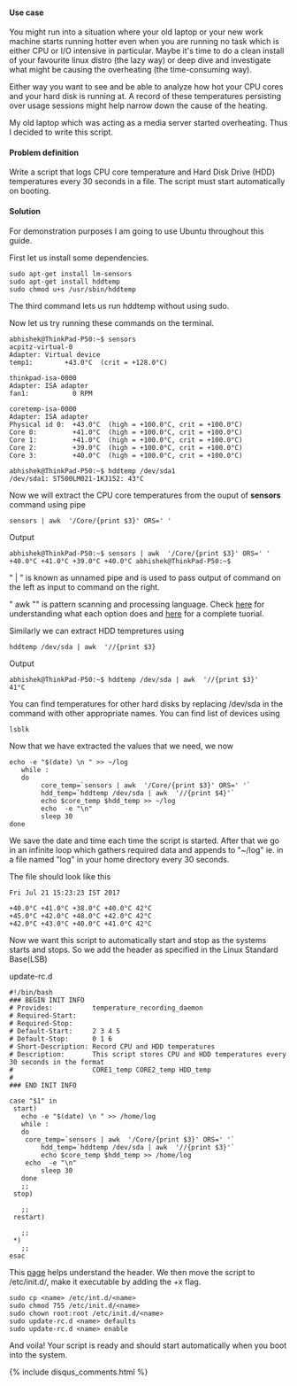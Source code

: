 
#### Use case
You  might  run  into  a  situation  where  your  old  laptop  or  your  new  work  machine  starts  running  hotter  even when  you  are  running  no  task  which  is  either CPU  or  I/O  intensive  in  particular.  Maybe  it's  time  to  do  a  clean install  of  your  favourite  linux  distro (the lazy way)  or  deep  dive  and  investigate  what  might be  causing  the overheating  (the time-consuming way).


Either  way  you  want  to  see  and  be  able  to  analyze  how  hot  your  CPU  cores  and  your  hard  disk  is  running  at. A  record  of  these  temperatures  persisting  over  usage  sessions  might  help  narrow  down  the  cause of  the  heating.


My old laptop which was acting as a media server started overheating. Thus I decided to write this script.  

#### Problem definition
Write  a  script  that  logs  CPU  core  temperature  and  Hard  Disk  Drive (HDD)  temperatures  every  30  seconds  in a  file.  The  script  must  start  automatically  on booting.

#### Solution
For demonstration purposes I am going to use Ubuntu throughout this guide.

First let us install some dependencies.

```shell
sudo apt-get install lm-sensors
sudo apt-get install hddtemp
sudo chmod u+s /usr/sbin/hddtemp
```
The third command lets us run hddtemp without using sudo.

Now let us try running these commands on the terminal.
```shell
abhishek@ThinkPad-P50:~$ sensors
acpitz-virtual-0
Adapter: Virtual device
temp1:        +43.0°C  (crit = +128.0°C)

thinkpad-isa-0000
Adapter: ISA adapter
fan1:           0 RPM

coretemp-isa-0000
Adapter: ISA adapter
Physical id 0:  +43.0°C  (high = +100.0°C, crit = +100.0°C)
Core 0:         +41.0°C  (high = +100.0°C, crit = +100.0°C)
Core 1:         +41.0°C  (high = +100.0°C, crit = +100.0°C)
Core 2:         +39.0°C  (high = +100.0°C, crit = +100.0°C)
Core 3:         +40.0°C  (high = +100.0°C, crit = +100.0°C)

abhishek@ThinkPad-P50:~$ hddtemp /dev/sda1
/dev/sda1: ST500LM021-1KJ152: 43°C

```

Now we will extract the CPU core temperatures from the ouput of **sensors** command using pipe 

```shell
sensors | awk  '/Core/{print $3}' ORS=' '
```
Output
```shell
abhishek@ThinkPad-P50:~$ sensors | awk  '/Core/{print $3}' ORS=' '
+40.0°C +41.0°C +39.0°C +40.0°C abhishek@ThinkPad-P50:~$ 

```
" | " is known as unnamed pipe and is used to pass output of command on the left as input to command on the right.

" awk "" is pattern scanning and processing language. Check [here](https://linux.die.net/man/1/awk) for understanding what each option does and [here](https://www.tutorialspoint.com/awk/awk_tutorial.pdf) for a complete tuorial.

Similarly we can extract HDD tempretures using
```shell
hddtemp /dev/sda | awk  '//{print $3}
``` 
Output
```shell
abhishek@ThinkPad-P50:~$ hddtemp /dev/sda | awk  '//{print $3}'
41°C
```
You can find temperatures for other hard disks by replacing /dev/sda in the command with other appropriate names. You can find list of devices using
```shell
lsblk
```

Now that we have extracted the values that we need, we now

```shell
echo -e "$(date) \n " >> ~/log
   while :
   do
		core_temp=`sensors | awk  '/Core/{print $3}' ORS=' '`
        hdd_temp=`hddtemp /dev/sda | awk  '//{print $4}'`
        echo $core_temp $hdd_temp >> ~/log
		echo  -e "\n"
        sleep 30
done
```

We save the date and time each time the script is started. After that we go in an infinite loop which gathers required data and appends to "~/log" ie. in a file named "log" in your home directory every 30 seconds.

The file should look like this
```
Fri Jul 21 15:23:23 IST 2017 
 
+40.0°C +41.0°C +38.0°C +40.0°C 42°C
+45.0°C +42.0°C +48.0°C +42.0°C 42°C
+42.0°C +43.0°C +40.0°C +41.0°C 42°C
```

Now we want this script to automatically start and stop as the systems starts and stops. So we add the header as specified in the Linux Standard Base(LSB)
 

 update-rc.d

```shell
#!/bin/bash
### BEGIN INIT INFO
# Provides:          temperature_recording_daemon
# Required-Start:
# Required-Stop:
# Default-Start:     2 3 4 5
# Default-Stop:      0 1 6
# Short-Description: Record CPU and HDD temperatures
# Description:       This script stores CPU and HDD temperatures every 30 seconds in the format
#                    CORE1_temp CORE2_temp HDD_temp
#
### END INIT INFO

case "$1" in
 start)
   echo -e "$(date) \n " >> /home/log
   while :
   do
	core_temp=`sensors | awk  '/Core/{print $3}' ORS=' '`
        hdd_temp=`hddtemp /dev/sda | awk  '//{print $3}'`
        echo $core_temp $hdd_temp >> /home/log
	echo  -e "\n"
        sleep 30
   done
   ;;
 stop)

   ;;
 restart)

   ;;
 *)
   ;;
esac
```
This [page](https://wiki.debian.org/LSBInitScripts) helps understand the header.
We then move the script to /etc/init.d/, make it executable by adding the +x flag.

```shell
sudo cp <name> /etc/int.d/<name>
sudo chmod 755 /etc/init.d/<name>
sudo chown root:root /etc/init.d/<name>
sudo update-rc.d <name> defaults
sudo update-rc.d <name> enable
```

And voila!
Your script is ready and should start automatically when you boot into the system. 

{% include disqus_comments.html %}
